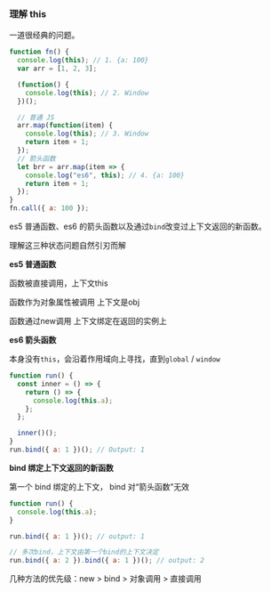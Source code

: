 


### 理解 this 

一道很经典的问题。

```javascript
function fn() {
  console.log(this); // 1. {a: 100}
  var arr = [1, 2, 3];

  (function() {
    console.log(this); // 2. Window
  })();

  // 普通 JS
  arr.map(function(item) {
    console.log(this); // 3. Window
    return item + 1;
  });
  // 箭头函数
  let brr = arr.map(item => {
    console.log("es6", this); // 4. {a: 100}
    return item + 1;
  });
}
fn.call({ a: 100 });
```

es5 普通函数、es6 的箭头函数以及通过`bind`改变过上下文返回的新函数。

理解这三种状态问题自然引刃而解



**es5 普通函数**

函数被直接调用，上下文this

函数作为对象属性被调用 上下文是obj

函数通过new调用 上下文绑定在返回的实例上



**es6 箭头函数**

本身没有`this`，会沿着作用域向上寻找，直到`global` / `window`

```javascript
function run() {
  const inner = () => {
    return () => {
      console.log(this.a);
    };
  };

  inner()();
}
run.bind({ a: 1 })(); // Output: 1
```



**bind 绑定上下文返回的新函数**

第一个 bind 绑定的上下文， bind 对“箭头函数”无效

```javascript
function run() {
  console.log(this.a);
}

run.bind({ a: 1 })(); // output: 1

// 多次bind，上下文由第一个bind的上下文决定
run.bind({ a: 2 }).bind({ a: 1 })(); // output: 2
```

几种方法的优先级：new > bind > 对象调用 > 直接调用




